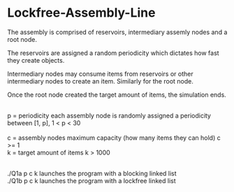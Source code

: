 # Lockfree-Assembly-Line

The assembly is comprised of reservoirs, intermediary assemly nodes and a root node.</br>

The reservoirs are assigned a random periodicity which dictates how fast they create objects.</br>

Intermediary nodes may consume items from reservoirs or other intermediary nodes to create an item. Similarly for the root node.</br>

Once the root node created the target amount of items, the simulation ends.</br></br>

p = periodicity each assembly node is randomly assigned a periodicity between [1, p],   1 < p < 30</br>   
c = assembly nodes maximum capacity (how many items they can hold)    c >= 1</br>
k = target amount of items    k > 1000</br></br>

./Q1a p c k    launches the program with a blocking linked list</br>
./Q1b p c k    launches the program with a lockfree linked list</br>
